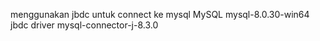menggunakan jbdc untuk connect ke mysql
MySQL mysql-8.0.30-win64
jbdc driver mysql-connector-j-8.3.0
